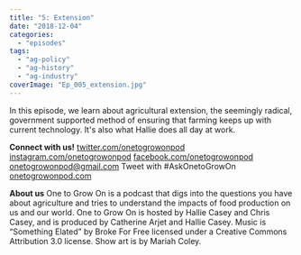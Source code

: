 ```yaml
---
title: "5: Extension"
date: "2018-12-04"
categories: 
  - "episodes"
tags: 
  - "ag-policy"
  - "ag-history"
  - "ag-industry"
coverImage: "Ep_005_extension.jpg"
---
```


In this episode, we learn about agricultural extension, the seemingly radical, government supported method of ensuring that farming keeps up with current technology. It's also what Hallie does all day at work.

**Connect with us!** [twitter.com/onetogrowonpod](http://twitter.com/onetogrowonpod) [instagram.com/onetogrowonpod](http://instagram.com/onetogrowonpod) [facebook.com/onetogrowonpod](http://facebook.com/onetogrowonpod) [onetogrowonpod@gmail.com](mailto:onetogrowonpod@gmail.com) Tweet with #AskOnetoGrowOn [onetogrowonpod.com](http://onetogrowonpod.com)

**About us** One to Grow On is a podcast that digs into the questions you have about agriculture and tries to understand the impacts of food production on us and our world. One to Grow On is hosted by Hallie Casey and Chris Casey, and is produced by Catherine Arjet and Hallie Casey. Music is “Something Elated” by Broke For Free licensed under a Creative Commons Attribution 3.0 license. Show art is by Mariah Coley.
